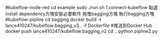 #kubeflow-node-red
cd example 
sudo ./run.sh 1.connect-kubeflow
點選 install dependency方塊安裝必要軟件
拖曳bagging方塊
執行bagging方塊
#kubeflow-pipline
cd bagging
docker build -t lance410247/kubeflow:bagging_v3  . -f Dockerfile
#推送到Docker Hub
docker push lance410247/kubeflow:bagging_v2
cd ..
python pipline2.py
